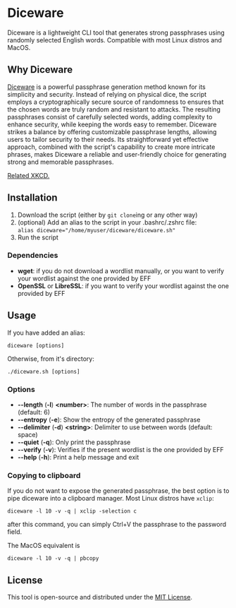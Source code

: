 # Diceware
Diceware is a lightweight CLI tool that generates strong passphrases using randomly selected English words. Compatible with most Linux distros and MacOS.

## Why Diceware

[Diceware](https://theworld.com/~reinhold/diceware.html) is a powerful passphrase generation method known for its simplicity and security. Instead of relying on physical dice, the script employs a cryptographically secure source of randomness to ensures that the chosen words are truly random and resistant to attacks. The resulting passphrases consist of carefully selected words, adding complexity to enhance security, while keeping the words easy to remember. Diceware strikes a balance by offering customizable passphrase lengths, allowing users to tailor security to their needs. Its straightforward yet effective approach, combined with the script's capability to create more intricate phrases, makes Diceware a reliable and user-friendly choice for generating strong and memorable passphrases.

[Related XKCD.](https://imgs.xkcd.com/comics/password_strength.png)

## Installation

1. Download the script (either by `git clone`ing or any other way)
1. (optional) Add an alias to the script in your .bashrc/.zshrc file:  
`alias diceware="/home/myuser/diceware/diceware.sh"`
1. Run the script

### Dependencies

- __wget__: if you do not download a wordlist manually, or you want to verify your wordlist against the one provided by EFF
- __OpenSSL__ or __LibreSSL__: if you want to verify your wordlist against the one provided by EFF

## Usage

If you have added an alias:

```
diceware [options]
```

Otherwise, from it's directory:

```
./diceware.sh [options]
```

### Options

- __--length__ (__-l__) __\<number\>__: The number of words in the passphrase (default: 6)
- __--entropy__ (__-e__): Show the entropy of the generated passphrase
- __--delimiter__ (__-d__) __\<string\>__: Delimiter to use between words (default: space)
- __--quiet__ (__-q__): Only print the passphrase
- __--verify__ (__-v__): Verifies if the present wordlist is the one provided by EFF
- __--help__ (__-h__): Print a help message and exit

### Copying to clipboard

If you do not want to expose the generated passphrase, the best option is to pipe diceware into a clipboard manager. Most Linux distros have `xclip`:

```
diceware -l 10 -v -q | xclip -selection c
```

after this command, you can simply Ctrl+V the passphrase to the password field.

The MacOS equivalent is
```
diceware -l 10 -v -q | pbcopy
```

## License

This tool is open-source and distributed under the [MIT License](LICENSE).
